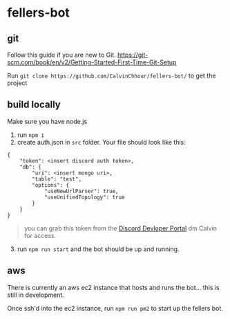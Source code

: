 # fellers-bot

## git
Follow this guide if you are new to Git. https://git-scm.com/book/en/v2/Getting-Started-First-Time-Git-Setup

Run `git clone https://github.com/CalvinChhour/fellers-bot/` to get the project

## build locally
Make sure you have node.js 

1) run `npm i`
2) create auth.json in `src` folder. Your file should look like this:
```
{
    "token": <insert discord auth token>,
    "db": {
        "uri": <insert mongo uri>,
        "table": "test",
        "options": {
            "useNewUrlParser": true,
            "useUnifiedTopology": true
        }
    }
}

```
> you can grab this token from the [Discord Devloper Portal](https://discordapp.com/developers/applications/) dm Calvin for access.

3) run `npm run start` and the bot should be up and running.

## aws
There is currently an aws ec2 instance that hosts and runs the bot... this is still in development. 

Once ssh'd into the ec2 instance, run `npm run pm2` to start up the fellers bot.
